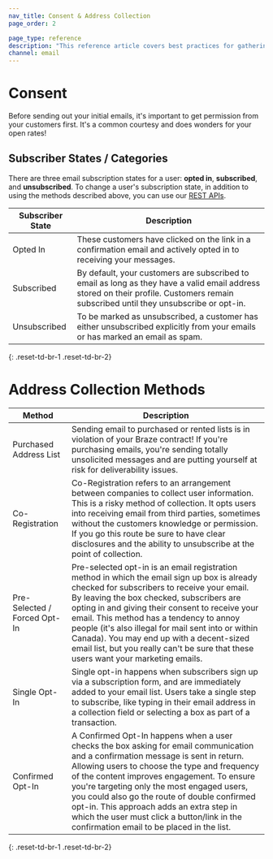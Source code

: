 ```yaml
---
nav_title: Consent & Address Collection
page_order: 2

page_type: reference
description: "This reference article covers best practices for gathering consent and user email addresses, and defines the different possible user subscriber states."
channel: email
---
```


# Consent
Before sending out your initial emails, it's important to get permission from your customers first. It's a common courtesy and does wonders for your open rates!

## Subscriber States / Categories
There are three email subscription states for a user: __opted in__, __subscribed__, and __unsubscribed__. To change a user's subscription state, in addition to using the methods described above, you can use our [REST APIs]({{site.baseurl}}/api/endpoints/subscription_groups/post_update_user_subscription_group_status/).

|Subscriber State | Description |
|---|---|
|Opted In| These customers have clicked on the link in a confirmation email and actively opted in to receiving your messages.|
|Subscribed | By default, your customers are subscribed to email as long as they have a valid email address stored on their profile. Customers remain subscribed until they unsubscribe or opt-in.|
|Unsubscribed|To be marked as unsubscribed, a customer has either unsubscribed explicitly from your emails or has marked an email as spam.|
{: .reset-td-br-1 .reset-td-br-2}

# Address Collection Methods

|Method | Description |
|---|---|
|Purchased Address List| Sending email to purchased or rented lists is in violation of your Braze contract! If you're purchasing emails, you're sending totally unsolicited messages and are putting yourself at risk for deliverability issues.|
|Co-Registration |Co-Registration refers to an arrangement between companies to collect user information. This is a risky method of collection. It opts users into receiving email from third parties, sometimes without the customers knowledge or permission. If you go this route be sure to have clear disclosures and the ability to unsubscribe at the point of collection. |
|Pre-Selected / Forced Opt-In| Pre-selected opt-in is an email registration method in which the email sign up box is already checked for subscribers to receive your email. By leaving the box checked, subscribers are opting in and giving their consent to receive your email. This method has a tendency to annoy people (it's also illegal for mail sent into or within Canada). You may end up with a decent-sized email list, but you really can't be sure that these users want your marketing emails.|
|Single Opt-In| Single opt-in happens when subscribers sign up via a subscription form, and are immediately added to your email list. Users take a single step to subscribe, like typing in their email address in a collection field or selecting a box as part of a transaction.|
|Confirmed Opt-In |A Confirmed Opt-In happens when a user checks the box asking for email communication and a confirmation message is sent in return. Allowing users to choose the type and frequency of the content improves engagement. To ensure you're targeting only the most engaged users, you could also go the route of double confirmed opt-in. This approach adds an extra step in which the user must click a button/link in the confirmation email to be placed in the list. |
{: .reset-td-br-1 .reset-td-br-2}